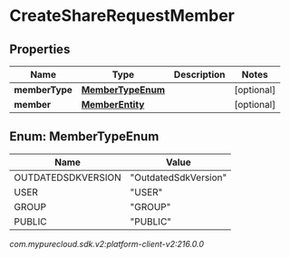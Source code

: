 # CreateShareRequestMember


## Properties

| Name | Type | Description | Notes |
| ------------ | ------------- | ------------- | ------------- |
| **memberType** | [**MemberTypeEnum**](#Enum--MemberTypeEnum) |  |  [optional] |
| **member** | [**MemberEntity**](MemberEntity) |  |  [optional] |


## Enum: MemberTypeEnum

| Name | Value |
| ---- | ----- |
| OUTDATEDSDKVERSION | &quot;OutdatedSdkVersion&quot; | 
| USER | &quot;USER&quot; | 
| GROUP | &quot;GROUP&quot; | 
| PUBLIC | &quot;PUBLIC&quot; | 




_com.mypurecloud.sdk.v2:platform-client-v2:216.0.0_
